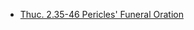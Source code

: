 * [Thuc. 2.35-46 Pericles' Funeral Oration](http://www.dh.uni-leipzig.de/wo/wokshops-seminars/sunoikisis-dc-2015/)